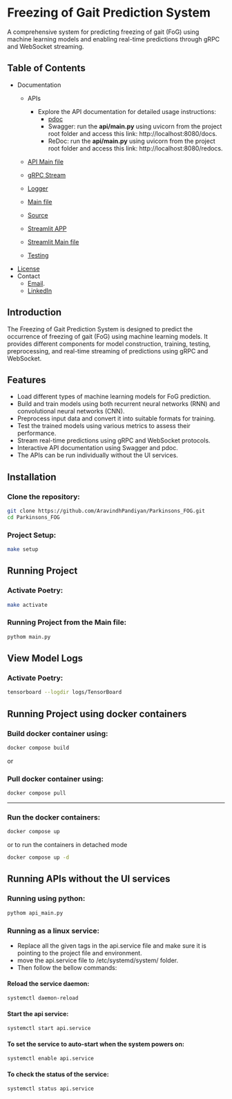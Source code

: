 # Freezing of Gait Prediction System

A comprehensive system for predicting freezing of gait (FoG) using machine learning models and enabling real-time
predictions through gRPC and WebSocket streaming.

## Table of Contents

- Documentation
    - APIs
        - Explore the API documentation for detailed usage instructions:
            - [pdoc](docs/api/app/index.md)
            - Swagger: run the **api/main.py** using uvicorn from the project root folder and access this
              link: http://localhost:8080/docs.
            - ReDoc: run the **api/main.py** using uvicorn from the project root folder and access this
              link: http://localhost:8080/redocs.

    - [API Main file](docs/api_main.md)
    - [gRPC Stream](docs/grpc_stream/index.md)
    - [Logger](docs/logger_config/log_config.md)
    - [Main file](docs/main.md)
    - [Source](docs/src/index.md)
    - [Streamlit APP](docs/streamlit_app/index.md)
    - [Streamlit Main file](docs/streamlit_main.md)
    - [Testing](docs/tests/index.md)
- [License](LICENSE)
- Contact
    - [Email](mailto:aravindh.p201.741@gmail.com).
    - [LinkedIn](https://www.linkedin.com/in/aravindh-pandiyan-80b983145)

## Introduction

The Freezing of Gait Prediction System is designed to predict the occurrence of freezing of gait (FoG) using machine
learning models. It provides different components for model construction, training, testing, preprocessing, and
real-time streaming of predictions using gRPC and WebSocket.

## Features

- Load different types of machine learning models for FoG prediction.
- Build and train models using both recurrent neural networks (RNN) and convolutional neural networks (CNN).
- Preprocess input data and convert it into suitable formats for training.
- Test the trained models using various metrics to assess their performance.
- Stream real-time predictions using gRPC and WebSocket protocols.
- Interactive API documentation using Swagger and pdoc.
- The APIs can be run individually without the UI services.

## Installation

### Clone the repository:

   ```bash
   git clone https://github.com/AravindhPandiyan/Parkinsons_FOG.git
   cd Parkinsons_FOG
   ```

### Project Setup:

   ```bash
   make setup
   ```

## Running Project

### Activate Poetry:

   ```bash
   make activate
   ```

### Running Project from the Main file:

   ```bash
   pythom main.py
   ```

## View Model Logs

### Activate Poetry:

   ```bash
   tensorboard --logdir logs/TensorBoard
   ```

## Running Project using docker containers

### Build docker container using:

   ```bash
   docker compose build
   ```

or

### Pull docker container using:

   ```bash
   docker compose pull
   ```

--------------------------------

### Run the docker containers:

   ```bash
   docker compose up
   ```

or to run the containers in detached mode

   ```bash
   docker compose up -d
   ```

## Running APIs without the UI services

### Running using python:

   ```bash
   pythom api_main.py
   ```

### Running as a linux service:

- Replace all the given tags in the api.service file and make sure it is pointing to the project file and environment.
- move the api.service file to /etc/systemd/system/ folder.
- Then follow the bellow commands:

#### Reload the service daemon:

   ```bash
   systemctl daemon-reload
   ```

#### Start the api service:

   ```bash
   systemctl start api.service
   ```

#### To set the service to auto-start when the system powers on:

   ```bash
   systemctl enable api.service
   ```

#### To check the status of the service:

   ```bash
   systemctl status api.service
   ```
